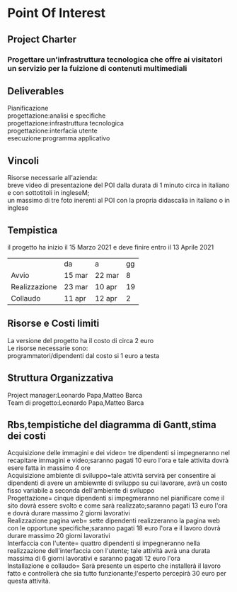 <!DOCKTYPE html>
<head>
  </head>
<h1>Point Of Interest</h1>
<h2>Project Charter</h2>
  
  
 <h3>Progettare un'infrastruttura tecnologica che offre ai visitatori un servizio per la fuizione di contenuti multimediali</h3>
 
 <h2><b>Deliverables</b></h2>
  
  <p>Pianificazione<br>
      progettazione:analisi e specifiche<br>
      progettazione:infrastruttura tecnologica<br>
      progettazione:interfacia utente<br>
      esecuzione:programma applicativo<br>
  </p>
<h2>Vincoli</h2>
  <p>Risorse necessarie all'azienda:<br>
  breve video di presentazione del POI dalla durata di 1 minuto circa in italiano e con sottotitoli in ingleseM;<br>
  un massimo di tre foto inerenti al POI con la propria didascalia in italiano o in inglese<br>
  </p>
  <h2>Tempistica</h2>
  <p>il progetto ha inizio il 15 Marzo 2021 e deve finire entro il 13 Aprile 2021<br>
  </p>
  
  <table>
  <tr><td></td><td>da</td><td>a</td><td>gg</td>
  <tr><td>Avvio</td><td>15 mar</td><td>22 mar</td><td>8</td>
  <tr><td>Realizzazione</td><td>23 mar</td><td>10 apr</td><td>19</td>
  <tr><td>Collaudo</td><td>11 apr</td><td>12 apr</td><td>2</td>
    </table>
   
   <h2>Risorse e Costi limiti</h2>
    <p>La versione del progetto ha il costo di circa 2 euro<br>
     Le risorse necessarie sono:<br>
       programmatori/dipendenti dal costo si 1 euro a testa<br>
     </p>
     
 <h2>Struttura Organizzativa</h2>
     <p>Project manager:Leonardo Papa,Matteo Barca<br>
     Team di progetto:Leonardo Papa,Matteo Barca
     </p>
     <h2>Rbs,tempistiche del diagramma di Gantt,stima dei costi</h2>
     <p>Acquisizione delle immagini e dei video= tre dipendenti si impegneranno nel recapitare immagini e video;saranno pagati 10 euro l'ora e tale attivita dovrà esere fatta in massimo 4 ore<br>
  Acquisizione ambiente di sviluppo=tale attività servirà per consentire ai dipendenti di avere un ambiewnte di sviluppo su cui lavorare, avrà un costo fisso variabile a seconda dell'ambiente di sviluppo<br>
  Progettazione= cinque dipendenti si impegmeranno nel pianificare come il sito dovrà essere svolto e come sarà realizzato;saranno pagati 13 euro l'ora e dovrà durare massimo 2 giorni lavorativi<br>
  Realizzazione pagina web= sette dipendenti realizzeranno la pagina web con le opportune specifiche;saranno pagati 18 euro l'ora e il lavoro dovrà durare massimo 20 giorni lavorativi<br>
  Interfaccia con l'utente= quattro dipendenti si impegneranno nella realizzazione dell'interfaccia con l'utente; tale attività avrà una durata massima di 6 giorni lavorativi e saranno pagati 12 euro l'ora<br>
  Installazione e collaudo= Sarà presente un esperto che installerà il lavoro fatto e controllerà che sia tutto funzionante;l'esperto percepirà 30 euro per questa attività.
     
   </body>

</html>
 
